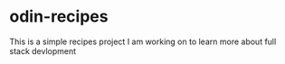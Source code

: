 # odin-recipes
This is a simple recipes project I am working on to learn more about full stack devlopment